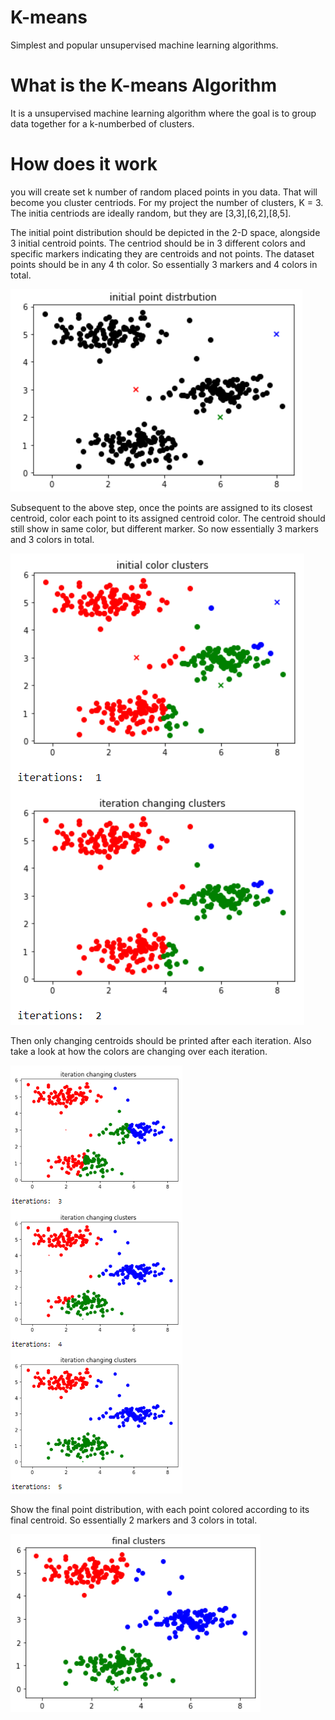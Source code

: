 # K-means
Simplest and popular unsupervised machine learning algorithms.
# What is the K-means Algorithm
It is a unsupervised machine learning algorithm where the goal is to group data together for a k-numberbed of clusters. 

# How does it work 
you will create set k number of random placed points in you data. That will become you cluster centriods.
For my project the number of clusters, K = 3. The initia centriods are ideally random, but they are [3,3],[6,2],[8,5].

The initial point distribution should be depicted in the 2-D space, alongside 3
initial centroid points. The centriod should be in 3 different colors and specific
markers indicating they are centroids and not points. The dataset points should
be in any 4 th color. So essentially 3 markers and 4 colors in total. <br>

![](img/initial.PNG) <br>

Subsequent to the above step, once the points are assigned to its closest
centroid, color each point to its assigned centroid color. The centroid should still
show in same color, but different marker. So now essentially 3 markers and 3
colors in total. <br>

![](img/iterations.PNG) <br>

Then only changing centroids should be printed after each iteration. Also take a look at how the colors are changing over each iteration. <br>

![](img/results.PNG) <br>

Show the final point distribution, with each point colored according to its final
centroid. So essentially 2 markers and 3 colors in total. <br>

![](img/final.PNG) <br>
